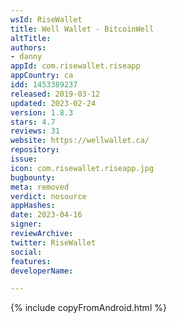 ```yaml
---
wsId: RiseWallet
title: Well Wallet - BitcoinWell
altTitle: 
authors:
- danny
appId: com.risewallet.riseapp
appCountry: ca
idd: 1453389237
released: 2019-03-12
updated: 2023-02-24
version: 1.8.3
stars: 4.7
reviews: 31
website: https://wellwallet.ca/
repository: 
issue: 
icon: com.risewallet.riseapp.jpg
bugbounty: 
meta: removed
verdict: nosource
appHashes: 
date: 2023-04-16
signer: 
reviewArchive: 
twitter: RiseWallet
social: 
features: 
developerName: 

---
```


{% include copyFromAndroid.html %}
